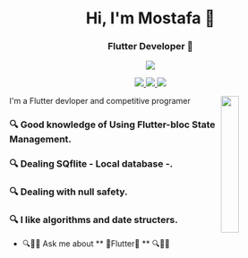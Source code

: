 
<h1 align="center">Hi, I'm Mostafa 👋</h1>
<h3 align="center">Flutter Developer 💎</h3>
<p align="center"> <img src="https://readme-typing-svg.herokuapp.com?lines=Welcome,+Let's+follow+each+other+💖" /> </p>
<p align="center">
    <a href="https://www.facebook.com/profile.php?id=100040970040745"><img src="https://img.shields.io/badge/facebook-%230177Bstyle=flat&logo=facebook&logoColor=white"/</a>
    <a href="https://www.linkedin.com/in/mostafa-tarek-035747217/"><img src="https://img.shields.io/badge/linkedin-%230177B5?style=flat&logo=linkedin&logoColor=white"/</a>
    <a href="https://www.instagram.com/mostafatarek9454/"><img src="https://img.shields.io/badge/instagram-%23E4415F?style=flat&logo=instagram&logoColor=white"/></a>
  </p>
  
  <img src="https://github.com/mohamedabusrea/mohamedabusrea/blob/master/profile-img.png" align="right" width="25%"/>

I'm a Flutter devloper and competitive programer 


<h3> 🔍 Good knowledge of Using Flutter-bloc State Management. </h3>
<h3> 🔍 Dealing SQflite - Local database -. </h3>
<h3> 🔍 Dealing with null safety. </h3>
<h3> 🔍 I like algorithms and date structers. </h3>

- 🔍💬🔭 Ask me about ** 💎Flutter💎 ** 🔍💬🔭


